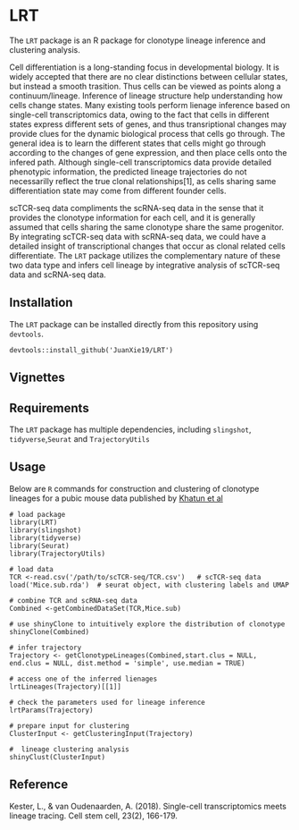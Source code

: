 # LRT
The `LRT` package is an R package for clonotype lineage inference and clustering analysis. 

Cell differentiation is a long-standing focus in developmental biology. It is widely accepted that there are no clear distinctions between cellular states, but instead a smooth trasition. Thus cells can be viewed as points along a continuum/lineage. Inference of lineage structure help understanding how cells change states. Many existing tools perform lienage inference based on single-cell transcriptomics data, owing to the fact that cells in different states express different sets of genes, and thus transriptional changes may provide clues for the dynamic biological process that cells go through. The general idea is to learn the different states that cells might go through according to the changes of gene expression, and then place cells onto the infered path. Although single-cell transcriptomics data provide detailed phenotypic information, the predicted lineage trajectories do not necessarilly reflect the true clonal relationships[1], as cells sharing same differentiation state may come from different founder cells. 

scTCR-seq data compliments the scRNA-seq data in the sense that it provides the clonotype information for each cell, and it is generally assumed that cells sharing the same clonotype share the same progenitor. By integrating scTCR-seq data with scRNA-seq data, we could have a detailed insight of transcriptional changes that occur as clonal related cells differentiate. The `LRT` package utilizes the complementary nature of these two data type  and infers cell lineage by integrative analysis of scTCR-seq data and scRNA-seq data.


## Installation

The `LRT` package can be installed directly from this repository using `devtools`.

```
devtools::install_github('JuanXie19/LRT')
```

## Vignettes

## Requirements

The `LRT` package has multiple dependencies, including `slingshot`, `tidyverse`,`Seurat` and `TrajectoryUtils`

## Usage

Below are `R` commands for construction and clustering of clonotype lineages for a pubic mouse data published by [Khatun et al](https://pubmed.ncbi.nlm.nih.gov/33201171/)

```
# load package
library(LRT)
library(slingshot)
library(tidyverse)
library(Seurat)
library(TrajectoryUtils)

# load data
TCR <-read.csv('/path/to/scTCR-seq/TCR.csv')   # scTCR-seq data
load('Mice.sub.rda')  # seurat object, with clustering labels and UMAP

# combine TCR and scRNA-seq data
Combined <-getCombinedDataSet(TCR,Mice.sub)

# use shinyClone to intuitively explore the distribution of clonotype
shinyClone(Combined)  

# infer trajectory
Trajectory <- getClonotypeLineages(Combined,start.clus = NULL, end.clus = NULL, dist.method = 'simple', use.median = TRUE)

# access one of the inferred lienages
lrtLineages(Trajectory)[[1]]

# check the parameters used for lineage inference
lrtParams(Trajectory) 

# prepare input for clustering
ClusterInput <- getClusteringInput(Trajectory)

#  lineage clustering analysis
shinyClust(ClusterInput)

```


## Reference
Kester, L., & van Oudenaarden, A. (2018). Single-cell transcriptomics meets lineage tracing. Cell stem cell, 23(2), 166-179.
